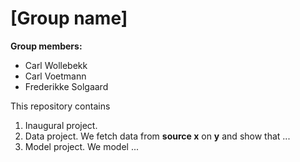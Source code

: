 # \[Group name\]

**Group members:**
- Carl Wollebekk
- Carl Voetmann
- Frederikke Solgaard

This repository contains  
1. Inaugural project. 
2. Data project. We fetch data from **source x** on **y** and show that ...
3. Model project. We model ...
